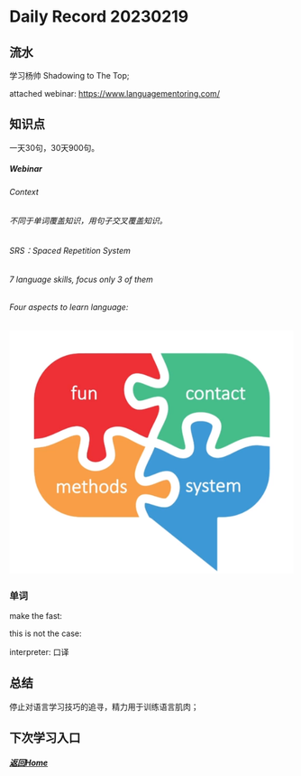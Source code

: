 
Daily Record 20230219
=====================

## 流水

学习杨帅 Shadowing to The Top;

attached webinar: https://www.languagementoring.com/



## 知识点

一天30句，30天900句。

##### Webinar

###### Context

###### 不同于单词覆盖知识，用句子交叉覆盖知识。

###### SRS：Spaced Repetition System

###### 7 language skills, focus only 3 of them

###### Four aspects to learn language:

![image-20230219181711399](summary)

### 单词

make the fast:

this is not the case: 

interpreter: 口译

## 总结

停止对语言学习技巧的追寻，精力用于训练语言肌肉；

## 下次学习入口



##### [返回Home](../../../README.md)



